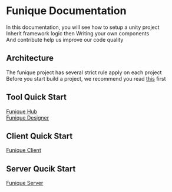# Funique Documentation

In this documentation, you will see how to setup a unity project\
Inherit framework logic then Writing your own components\
And contribute help us improve our code quality

## Architecture

The funique project has several strict rule apply on each project\
Before you start build a project, we recommend you read [this](./Setup.md) first

## Tool Quick Start
[Funique Hub](./Tool/Hub/QuickStart.md)\
[Funique Designer](./Tool/Designer/QuickStart.md)

## Client Quick Start
[Funique Client](./ClientGuide.md)

## Server Qucik Start
[Funique Server](./ServerGuide.md)

